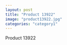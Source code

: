 ```yaml
---
layout: post
title: "Product 13922"
image: "product13922.jpg"
categories: "category1"
---
```

Product 13922
